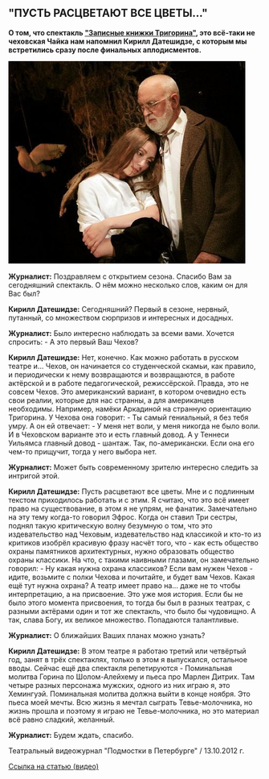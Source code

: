 ## "ПУСТЬ РАСЦВЕТАЮТ ВСЕ ЦВЕТЫ..."


**О том, что спектакль ["Записные книжки Тригорина"][0], это всё-таки не чеховская Чайка нам напомнил Кирилл Датешидзе, с которым мы встретились сразу после финальных аплодисментов.**


![](image-01.jpg)


**Журналист:** Поздравляем с открытием сезона. Спасибо Вам за сегодняшний спектакль. О нём можно несколько слов, каким он для Вас был?


**Кирилл Датешидзе:** Сегодняшний? Первый в сезоне, нервный, путанный, со множеством сюрпризов и интересных и досадных.


**Журналист:** Было интересно наблюдать за всеми вами. Хочется спросить: - А это первый Ваш Чехов?


**Кирилл Датешидзе:** Нет, конечно. Как можно работать в русском театре и... Чехов, он начинается со студенческой скамьи, как правило, и периодически к нему возвращаются и возвращаются, в работе актёрской и в работе педагогической, режиссёрской. Правда, это не совсем Чехов. Это американский вариант, в котором очевидно есть свои реалии, которые для нас странны, а для американцев необходимы. Например, намёки Аркадиной на странную ориентацию Тригорина. У Чехова она говорит: - Ты самый гениальный, я без тебя умру. А он ей отвечает: - У меня нет воли, у меня никогда не было воли. И в Чеховском варианте это и есть главный довод. А у Теннеси Уильямса главный довод - шантаж. Так, по-американски. Если она его чем-то прищучит, тогда у него выбора нет.


**Журналист:** Может быть современному зрителю интересно следить за интригой этой.


**Кирилл Датешидзе:** Пусть расцветают все цветы. Мне и с подлинным текстом приходилось работать и с этим. Я считаю, что это всё имеет право на существование, в этом я не упрям, не фанатик. Замечательно на эту тему когда-то говорил Эфрос. Когда он ставил Три сестры, поднял такую критическую волну безумную о том, что это издевательство над Чеховым, издевательство над классикой и кто-то из критиков изобрёл красивую фразу насчёт того, что - как есть общество охраны памятников архитектурных, нужно образовать общество охраны классики. На что, с такими наивными глазами, он замечательно говорил: - Ну какая нужна охрана классиков? Если вам нужен Чехов - идите, возьмите с полки Чехова и почитайте, и будет вам Чехов. Какая ещё тут нужна охрана? А театр имеет право на... даже не то чтобы интерпретацию, а на присвоение. Это уже моя история. Если бы не было этого момента присвоения, то тогда бы был в разных театрах, с разными актёрами один и тот же спектакль, что было бы чудовищно. А так, слава Богу, их великое множество. Попадаются талантливые.


**Журналист:** О ближайших Ваших планах можно узнать?


**Кирилл Датешидзе:** В этом театре я работаю третий или четвёртый год, занят в трёх спектаклях, только в этом я выпускался, остальное вводы. Сейчас ещё два спектакля репетируются - Поминальная молитва Горина по Шолом-Алейхему и пьеса про Марлен Дитрих. Там четыре разных персонажа мужских, одного из них играю я, это Хемингуэй. Поминальная молитва должна выйти в конце ноября. Это пьеса моей мечты. Всю жизнь я мечтал сыграть Тевье-молочника, но жизнь прошла и поэтому я играю не Тевье-молочника, но это материал всё равно сладкий, желанный.


**Журналист:** Будем ждать, спасибо.


Театральный видеожурнал "Подмостки в Петербурге" / 13.10.2012 г.


[Ссылка на статью (видео)][1]

[0]: ../../performance/zapisnye-knizhki-trigorina "Записные книжки Тригорина"
[1]: http://theatre.inspb.ru/Interviews_with_the_actors/273.html